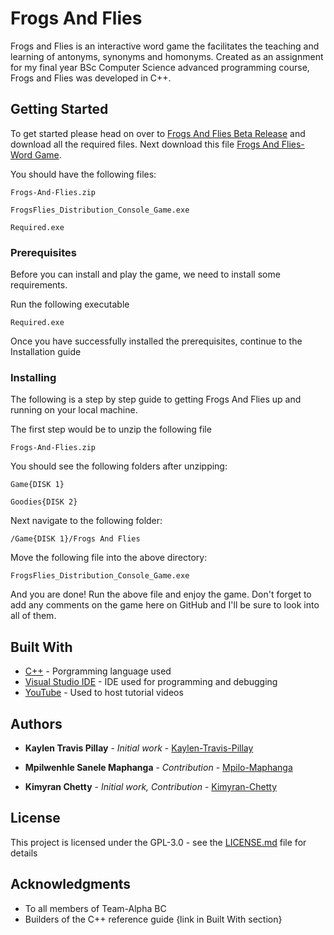 # Frogs And Flies 

Frogs and Flies is an interactive word game the facilitates the teaching and learning of antonyms, synonyms and homonyms. Created as an assignment for my final year BSc Computer Science advanced programming course, Frogs and Flies was developed in C++.

## Getting Started

To get started please head on over to [Frogs And Flies Beta Release](https://github.com/Kaylen-Travis-Pillay/Frogs-And-Flies/releases/tag/v1.0.0) and download all the required files. Next download this file [Frogs And Flies- Word Game](https://github.com/Kaylen-Travis-Pillay/Frogs-And-Flies/raw/master/Frogs-And-Flies.zip).

You should have the following files:

```
Frogs-And-Flies.zip
```
```
FrogsFlies_Distribution_Console_Game.exe
```
```
Required.exe
```

### Prerequisites

Before you can install and play the game, we need to install some requirements.

Run the following executable
```
Required.exe
```

Once you have successfully installed the prerequisites, continue to the Installation guide

### Installing

The following is a step by step guide to getting Frogs And Flies up and running on your local machine.

The first step would be to unzip the following file

```
Frogs-And-Flies.zip
```

You should see the following folders after unzipping:

```
Game{DISK 1}
```
```
Goodies{DISK 2}
```

Next navigate to the following folder:

```
/Game{DISK 1}/Frogs And Flies
```

Move the following file into the above directory:

```
FrogsFlies_Distribution_Console_Game.exe
```

And you are done! Run the above file and enjoy the game. 
Don't forget to add any comments on the game here on GitHub and I'll be sure to look into all of them.

## Built With

* [C++](http://www.cplusplus.com/) - Porgramming language used
* [Visual Studio IDE](https://www.visualstudio.com/) - IDE used for programming and debugging
* [YouTube](https://www.youtube.com/) - Used to host tutorial videos

## Authors

* **Kaylen Travis Pillay** - *Initial work* - [Kaylen-Travis-Pillay](https://github.com/Kaylen-Travis-Pillay/Code/tree/master/C%2B%2B/Frogs%20and%20Flies-%20Word%20game)

* **Mpilwenhle Sanele Maphanga** - *Contribution* - [Mpilo-Maphanga](https://github.com/Mpilo-Maphanga)

* **Kimyran Chetty** - *Initial work, Contribution* - [Kimyran-Chetty](https://github.com/Kimyran-Chetty)

## License

This project is licensed under the GPL-3.0 - see the [LICENSE.md](LICENSE.md) file for details

## Acknowledgments

* To all members of Team-Alpha BC
* Builders of the C++ reference guide {link in Built With section}

